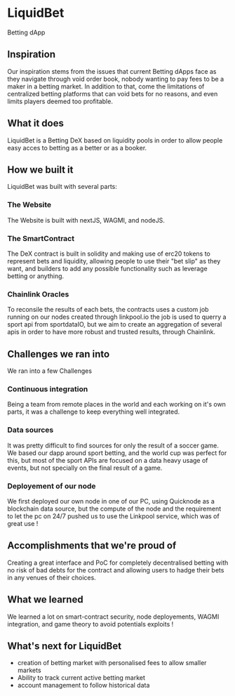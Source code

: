 # LiquidBet
Betting dApp
## Inspiration
Our inspiration stems from the issues that current Betting dApps face as they navigate through void order book, nobody wanting to pay fees to be a maker in a betting market. In addition to that, come the limitations of centralized betting platforms that can void bets for no reasons, and even limits players deemed too profitable.

## What it does
LiquidBet is a Betting DeX based on liquidity pools in order to allow people easy acces to betting as a better or as a booker.

## How we built it
LiquidBet was built with several parts:
### The Website
The Website is built with nextJS, WAGMI, and nodeJS.
### The SmartContract
The DeX contract is built in solidity and making use of erc20 tokens to represent bets and liquidity, allowing people to use their "bet slip" as they want, and builders to add any possible functionality such as leverage betting or anything.
### Chainlink Oracles
To reconsile the results of each bets, the contracts uses a custom job running on our nodes created through linkpool.io
the job is used to querry a sport api from sportdataIO, but we aim to create an aggregation of several apis in order to have more robust and trusted results, through Chainlink.

## Challenges we ran into
We ran into a few Challenges
### Continuous integration
Being a team from remote places in the world and each working on it's own parts, it was a challenge to keep everything well integrated.
### Data sources
It was pretty difficult to find sources for only the result of a soccer game. We based our dapp around sport betting, and the world cup was perfect for this, but most of the sport APIs are focused on a data heavy usage of events, but not specially on the final result of a game.

### Deployement of our node
We first deployed our own node in one of our PC, using Quicknode as a blockchain data source, but the compute of the node and the requirement to let the pc on 24/7 pushed us to use the Linkpool service, which was of great use !

## Accomplishments that we're proud of
Creating a great interface and PoC for completely decentralised betting with no risk of bad debts for the contract and allowing users to hadge their bets in any venues of their choices.

## What we learned
We learned a lot on smart-contract security, node deployements, WAGMI integration, and game theory to avoid potentials exploits !

## What's next for LiquidBet
* creation of betting market with personalised fees to allow smaller markets
* Ability to track current active betting market
* account management to follow historical data
